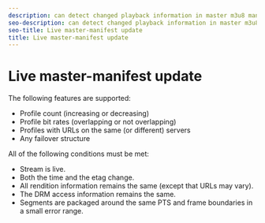 ```yaml
---
description: can detect changed playback information in master m3u8 manifests for live streaming and update the playback information while the stream is playing. supports a dynamic set of bit rate profiles as the profiles appear or disappear from the master manifest, including non-overlapping profile bit rates between updates.
seo-description: can detect changed playback information in master m3u8 manifests for live streaming and update the playback information while the stream is playing. supports a dynamic set of bit rate profiles as the profiles appear or disappear from the master manifest, including non-overlapping profile bit rates between updates.
seo-title: Live master-manifest update
title: Live master-manifest update
---
```


# Live master-manifest update

The following features are supported:
* Profile count (increasing or decreasing)
* Profile bit rates (overlapping or not overlapping)
* Profiles with URLs on the same (or different) servers
* Any failover structure

All of the following conditions must be met:
* Stream is live.
* Both the time and the etag change.
* All rendition information remains the same (except that URLs may vary).
* The DRM access information remains the same.
* Segments are packaged around the same PTS and frame boundaries in a small error range.

